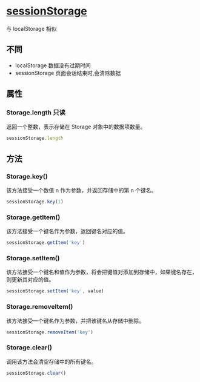 
# [sessionStorage](https://developer.mozilla.org/zh-CN/docs/Web/API/Window/sessionStorage)
与 localStorage 相似


## 不同
- localStorage 数据没有过期时间
- sessionStorage 页面会话结束时,会清除数据

## 属性
### Storage.length 只读
返回一个整数，表示存储在 Storage 对象中的数据项数量。
```js
sessionStorage.length
```
## 方法
### Storage.key()
该方法接受一个数值 n 作为参数，并返回存储中的第 n 个键名。
```js
sessionStorage.key(1)
```
### Storage.getItem()
该方法接受一个键名作为参数，返回键名对应的值。
```js
sessionStorage.getItem('key')
```
### Storage.setItem()
该方法接受一个键名和值作为参数，将会把键值对添加到存储中，如果键名存在，则更新其对应的值。
```js
sessionStorage.setItem('key', value)
```
### Storage.removeItem()
该方法接受一个键名作为参数，并把该键名从存储中删除。
```js
sessionStorage.removeItem('key')
```
### Storage.clear()
调用该方法会清空存储中的所有键名。
```js
sessionStorage.clear()
```
